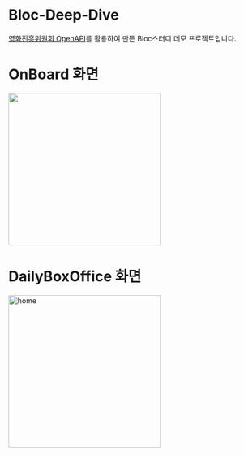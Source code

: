 

# Bloc-Deep-Dive
[영화진흥위원회 OpenAPI](https://www.kobis.or.kr/kobisopenapi/homepg/main/main.do)를 활용하여 만든 Bloc스터디 데모 프로젝트입니다.


# OnBoard 화면
<img src="https://github.com/user-attachments/assets/5dc4ed2e-9103-4a40-954c-13acf49c9826" width="300px">


# DailyBoxOffice 화면

<img width="300px" alt="home" src="https://github.com/user-attachments/assets/7d44d403-ba39-4461-b008-933f6f654128" />
